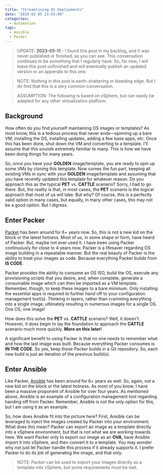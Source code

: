 ```yaml
---
title: "Streamlining OS Deployments"
date: "2019-02-05 23:55:00"
categories:
  - Automation
tags:
  - Ansible
  - Packer
---
```

> UPDATE: **2023-05-11** - I found this post in my backlog, and it was never published or finished, as you can see. This conversation continues to be something that I regularly have. So, for now, I will leave this post unfinished and will eventually publish an updated version or an appendix to this one.

> NOTE: Nothing in this post is earth-shattering or bleeding edge. But I do find that this is a very common conversation.

> ASSUMPTION: The following is based on vSphere, but can easily be adapted for any other virtualization platform.

## Background

How often do you find yourself maintaining OS images or templates? As most know, this is a tedious process that never ends—spinning up a bare VM, installing the OS, installing updates, adding a few base apps, etc. Once this has been done, shut down the VM and converting to a template. I'll assume that this sounds extremely familiar to many. This is how we have been doing things for many years.

So, once you have your **GOLDEN** image/template, you are ready to spin up some VMs by cloning this template. Now comes the fun part, keeping all existing VMs in sync with your **GOLDEN** image/template and assuming that you have recently updated this template for whatever reason. Do you approach this as the typical **PET** vs. **CATTLE** scenario? Sorry, I had to go there. But, the reality is that, in most cases, the **PET** scenario is the logical approach that most of us will take. But why? Of course, this is a perfectly valid option in many cases, but equally, in many other cases, this may not be a good option. But I digress.

## Enter Packer

[Packer](https://packer.io/) has been around for 6+ years now. So, this is not a new kid on the block or the latest hotness. Most of us, in some shape or form, have heard of Packer. But, maybe not ever used it. I have been using Packer continuously for close to 4 years now. Packer is a lifesaver regarding OS image building in a repeatable manner. But the real beauty of Packer is the ability to treat your images as code. Because everything Packer builds from **IS CODE**.

Packer provides the ability to consume an OS ISO, build the OS, execute any provisioning scripts that you desire, and, when complete, generate a consumable image which can then be imported as a VM template. Remember, though, to keep these images to a bare minimum. Only installing the essential apps is required to further hand off to your configuration management tool(s). Thinking in layers, rather than cramming everything into a single image, ultimately resulting in numerous images for a single OS. One OS, one image!

How does this solve the **PET** vs. **CATTLE** scenario? Well, it doesn't. However, it does begin to lay the foundation to approach the **CATTLE** scenario much more quickly. **More on this later!**

A significant benefit to using Packer is that no one needs to remember what and how the last image was built. Because everything Packer consumes is **IN THE CODE**. So yes, keep those Packer builds in a Git repository. So, each new build is just an iteration of the previous build(s).

## Enter Ansible

Like Packer, [Ansible](https://www.ansible.com/) has been around for 6+ years as well. So, again, not a new kid on the block or the latest hotness. As most of you know, I have been a massive proponent of Ansible for over four years. As mentioned above, Ansible is an example of a configuration management tool regarding handing off from Packer. Remember, Ansible is not the only option for this, but I am using it as an example.

So, how does Ansible fit into the picture here? First, Ansible can be leveraged to inject the images created by Packer into your environment. What does this mean? Packer can export an image as a template directly into a vSphere environment, but that is not what we are working towards here. We want Packer only to export our image as an **OVA**, have Ansible import it into vSphere, and then convert it to a template. You may wonder why not just let Packer handle this process if it already supports it. I prefer Packer to do its job of generating the image, and that only.

> NOTE: Packer can be used to export your images directly as a template into vSphere, but some requirements must be met.
